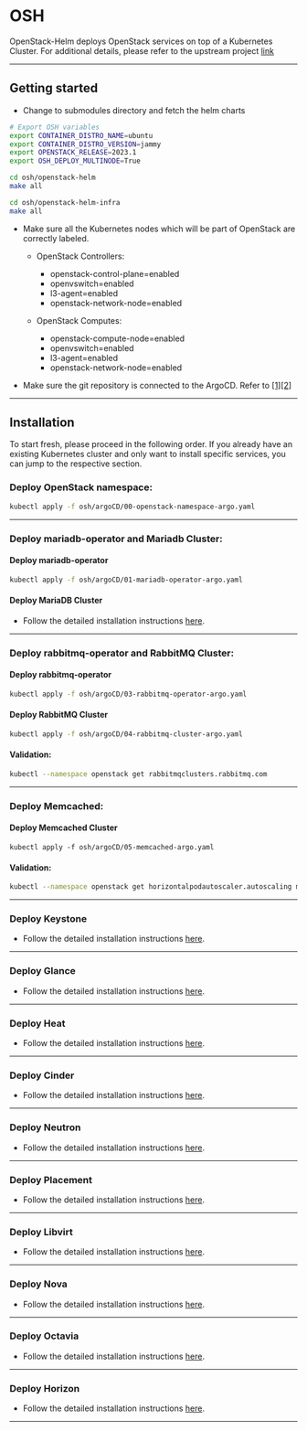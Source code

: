 # OSH

OpenStack-Helm deploys OpenStack services on top of a Kubernetes Cluster. For additional details, please refer to the upstream project [link](https://wiki.openstack.org/wiki/Openstack-helm)

---

## Getting started
- Change to submodules directory and fetch the helm charts
```bash
# Export OSH variables
export CONTAINER_DISTRO_NAME=ubuntu
export CONTAINER_DISTRO_VERSION=jammy
export OPENSTACK_RELEASE=2023.1
export OSH_DEPLOY_MULTINODE=True

cd osh/openstack-helm
make all

cd osh/openstack-helm-infra
make all
```

- Make sure all the Kubernetes nodes which will be part of OpenStack are correctly labeled. 
  - OpenStack Controllers:
    - openstack-control-plane=enabled
    - openvswitch=enabled
    - l3-agent=enabled
    - openstack-network-node=enabled

  - OpenStack Computes:
    - openstack-compute-node=enabled
    - openvswitch=enabled
    - l3-agent=enabled
    - openstack-network-node=enabled

- Make sure the git repository is connected to the ArgoCD. Refer to [\[1\]](https://argo-cd.readthedocs.io/en/stable/user-guide/private-repositories/)[\[2\]](https://argo-cd.readthedocs.io/en/latest/user-guide/commands/argocd_repo_add/)
  
---

## Installation
To start fresh, please proceed in the following order. If you already have an existing Kubernetes cluster and only want to install specific services, you can jump to the respective section.


### Deploy OpenStack namespace:
```bash
kubectl apply -f osh/argoCD/00-openstack-namespace-argo.yaml
```
---

### Deploy mariadb-operator and Mariadb Cluster:
#### Deploy mariadb-operator
```bash
kubectl apply -f osh/argoCD/01-mariadb-operator-argo.yaml
```

#### Deploy MariaDB Cluster
- Follow the detailed installation instructions [here](https://github.com/pratik705/trinity/blob/main/osh/openstack/02-mariadb/README.md).

---

### Deploy rabbitmq-operator and RabbitMQ Cluster:
#### Deploy rabbitmq-operator
```bash
kubectl apply -f osh/argoCD/03-rabbitmq-operator-argo.yaml
```

#### Deploy RabbitMQ Cluster
```bash
kubectl apply -f osh/argoCD/04-rabbitmq-cluster-argo.yaml
```

#### Validation:
```bash
kubectl --namespace openstack get rabbitmqclusters.rabbitmq.com
```
---

### Deploy Memcached:
#### Deploy Memcached Cluster
```
kubectl apply -f osh/argoCD/05-memcached-argo.yaml
```

#### Validation:
```bash
kubectl --namespace openstack get horizontalpodautoscaler.autoscaling memcached
```
---

### Deploy Keystone
- Follow the detailed installation instructions [here](https://github.com/pratik705/trinity/blob/main/osh/openstack/06-keystone/README.md).

---

### Deploy Glance
- Follow the detailed installation instructions [here](https://github.com/pratik705/trinity/blob/main/osh/openstack/07-glance/README.md).

---

### Deploy Heat
- Follow the detailed installation instructions [here](https://github.com/pratik705/trinity/blob/main/osh/openstack/08-heat/README.md).

---

### Deploy Cinder
- Follow the detailed installation instructions [here](https://github.com/pratik705/trinity/blob/main/osh/openstack/09-cinder/README.md).

--- 

### Deploy Neutron
- Follow the detailed installation instructions [here](https://github.com/pratik705/trinity/blob/main/osh/openstack/10-neutron/README.md).

---

### Deploy Placement
- Follow the detailed installation instructions [here](https://github.com/pratik705/trinity/blob/main/osh/openstack/11-placement/README.md).

---

### Deploy Libvirt
- Follow the detailed installation instructions [here](https://github.com/pratik705/trinity/blob/main/osh/openstack/12-libvirt/README.md).

---

### Deploy Nova
- Follow the detailed installation instructions [here](https://github.com/pratik705/trinity/blob/main/osh/openstack/13-nova/README.md).

---

### Deploy Octavia
- Follow the detailed installation instructions [here](https://github.com/pratik705/trinity/blob/main/osh/openstack/14-octavia/README.md).

--- 

### Deploy Horizon
- Follow the detailed installation instructions [here](https://github.com/pratik705/trinity/blob/main/osh/openstack/15-horizon/README.md).

---